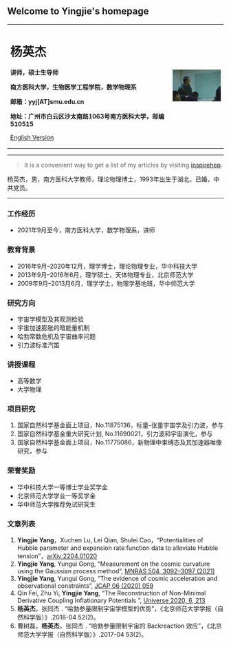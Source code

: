 ## Welcome to Yingjie's homepage

<div>
<table border="0">
  <tr>
    <td width="75%">
      <h1>杨英杰</h1>
      <p><b>讲师，硕士生导师</b></p>
      <p><b>南方医科大学，生物医学工程学院，数学物理系</b></p>
      <p><b>邮箱：yyj[AT]smu.edu.cn</b></p>
      <p><b>地址：广州市白云区沙太南路1063号南方医科大学，邮编510515</b></p>
      <p><a href="/index-en.html">English Version</a></p>
    </td>
    <td width="25%">
      <img src="/yyj.jpg" width="100%">
    </td>
  </tr>
</table>
</div>

---

> It is a convenient way to get a list of my articles by visiting [inspirehep](https://inspirehep.net/authors/1804682?ui-citation-summary=true).

杨英杰，男，南方医科大学教师，理论物理博士，1993年出生于湖北，已婚，中共党员。

---

### 工作经历
- 2021年9月至今，南方医科大学，数学物理系，讲师

### 教育背景
- 2016年9月–2020年12月，理学博士，理论物理专业，华中科技大学
- 2013年9月–2016年6月，理学硕士，天体物理专业，北京师范大学
- 2009年9月–2013月6月，理学学士，物理学基地班，华中师范大学

### 研究方向
- 宇宙学模型及其观测检验
- 宇宙加速膨胀的暗能量机制
- 哈勃常数危机及宇宙曲率问题
- 引力波标准汽笛

### 讲授课程
- 高等数学
- 大学物理 

### 项目研究
1. 国家自然科学基金面上项目，No.11875136，标量-张量宇宙学及引力波，参与
2. 国家自然科学基金重大研究计划, No.11690021，引力波和宇宙演化，参与
3. 国家自然科学基金面上项目，No.11775086，新物理中束缚态及其加速器唯像研究，参与

### 荣誉奖励
- 华中科技大学一等博士学业奖学金
- 北京师范大学学业一等奖学金
- 华中师范大学推荐免试研究生

### 文章列表
1. **Yingjie Yang**，Xuchen Lu, Lei Qian, Shulei Cao，“Potentialities of Hubble parameter and expansion rate function data to alleviate Hubble tension”，[arXiv:2204.01020](https://arxiv.org/abs/2204.01020)
2. **Yingjie Yang**, Yungui Gong, “Measurement on the cosmic curvature using the Gaussian process method”, [MNRAS 504, 3092–3097 (2021)](https://doi.org/10.1093/mnras/stab1085)
3. **Yingjie Yang**, Yungui Gong, “The evidence of cosmic acceleration and observational constraints”, [JCAP 06 (2020) 059](https://doi.org/10.1088/1475-7516/2020/06/059)
4. Qin Fei, Zhu Yi, **Yingjie Yang**, “The Reconstruction of Non-Minimal Derivative Coupling Inflationary Potentials ”, [Universe 2020, 6, 213](https://doi.org/10.3390/universe6110213)
5. **杨英杰**，张同杰 . “哈勃参量限制宇宙学模型的优势”，《北京师范大学学报（自然科学版）》.2016-04 52(2)。
6. 曹树磊，**杨英杰**，张同杰 . “哈勃参量限制宇宙的 Backreaction 效应”，《北京师范大学学报（自然科学版）》.2017-04 53(2)。
